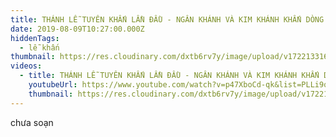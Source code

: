 ```yaml
---
title: THÁNH LỄ TUYÊN KHẤN LẦN ĐẦU - NGÂN KHÁNH VÀ KIM KHÁNH KHẤN DÒNG 2019
date: 2019-08-09T10:27:00.000Z
hiddenTags:
  - lễ khấn
thumbnail: https://res.cloudinary.com/dxtb6rv7y/image/upload/v1722133167/maxresdefault_n0yeqb.jpg
videos:
  - title: THÁNH LỄ TUYÊN KHẤN LẦN ĐẦU - NGÂN KHÁNH VÀ KIM KHÁNH KHẤN DÒNG 2019
    youtubeUrl: https://www.youtube.com/watch?v=p47XboCd-qk&list=PLLi9qVPjTxje2mrnVrfj-B1kU33fJ6Mm_&index=2
    thumbnail: https://res.cloudinary.com/dxtb6rv7y/image/upload/v1722133167/maxresdefault_n0yeqb.jpg
---
```

chưa soạn

